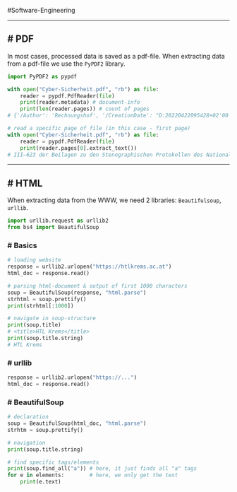 #Software-Engineering 

---
## # PDF

In most cases, processed data is saved as a pdf-file. When extracting data from a pdf-file we use the `PyPDF2` library.

```python
import PyPDF2 as pypdf

with open("Cyber-Sicherheit.pdf", "rb") as file:
    reader = pypdf.PdfReader(file)
    print(reader.metadata) # document-info
    print(len(reader.pages)) # count of pages
# {'/Author': 'Rechnungshof', '/CreationDate': "D:20220422095428+02'00'", ...

# read a specific page of file (in this case - first page)
with open("Cyber-Sicherheit.pdf", "rb") as file:
    reader = pypdf.PdfReader(file)
    print(reader.pages[0].extract_text())
# III–623 der Beilagen zu den Stenographischen Protokollen des Nationalrates XXVII. GP ...


```

---

## # HTML

When extracting data from the WWW, we need 2 libraries: `Beautifulsoup`, `urllib`.

```python
import urllib.request as urllib2
from bs4 import BeautifulSoup
```

### # Basics

```python
# loading website
response = urllib2.urlopen("https://htlkrems.ac.at")
html_doc = response.read()

# parsing html-document & output of first 1000 characters
soup = BeautifulSoup(response, "html.parse")
strhtml = soup.prettify()
print(strhtml[:1000])

# navigate in soup-structure
print(soup.title)
# <title>HTL Krems</title>
print(soup.title.string)
# HTL Krems
```

### # urllib

```python
response = urllib2.urlopen("https://...")
html_doc = response.read()
```

### # BeautifulSoup

```python
# declaration
soup = BeautifulSoup(html_doc, "html.parse")
strhtm = soup.prettify()

# navigation
print(soup.title.string)

# find specific tags/elements
print(soup.find_all("a")) # here, it just finds all "a" tags
for e in elements:        # here, we only get the text
    print(e.text)
```
